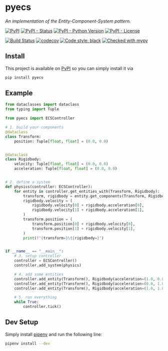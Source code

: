 # pyecs
_An implementation of the Entity-Component-System pattern._

[![PyPI](https://img.shields.io/pypi/v/pyecs)](https://pypi.org/project/pyecs)
[![PyPI - Status](https://img.shields.io/pypi/status/pyecs)](https://pypi.org/project/pyecs)
[![PyPI - Python Version](https://img.shields.io/pypi/pyversions/pyecs)](https://pypi.org/project/pyecs)
[![PyPI - License](https://img.shields.io/pypi/l/pyecs)](https://opensource.org/licenses/MIT)

[![Build Status](https://travis-ci.org/tim-fi/pyecs.svg?branch=master)](https://travis-ci.org/tim-fi/pyecs)
[![codecov](https://codecov.io/gh/tim-fi/pyecs/branch/master/graph/badge.svg)](https://codecov.io/gh/tim-fi/pyecs)
[![Code style: black](https://img.shields.io/badge/code%20style-black-000000.svg)](https://github.com/psf/black)
[![Checked with mypy](http://www.mypy-lang.org/static/mypy_badge.svg)](http://mypy-lang.org/)

## Install
This project is available on [PyPI](https://pypi.org/project/pyecs) so you can simply install it via
```sh
pip install pyecs
```

## Example
```python
from dataclasses import dataclass
from typing import Tuple

from pyecs import ECSController

# 1. build your components
@dataclass
class Transform:
    position: Tuple[float, float] = (0.0, 0.0)


@dataclass
class Rigidbody:
    velocity: Tuple[float, float] = (0.0, 0.0)
    acceleration: Tuple[float, float] = (0.0, 0.0)


# 2. define a system
def physics(controller: ECSController):
    for entity in controller.get_entities_with(Transform, Rigidbody):
        transform, rigidbody = entity.get_components(Transform, Rigidbody)
        rigidbody.velocity = (
            rigidbody.velocity[0] + rigidbody.acceleration[0],
            rigidbody.velocity[1] + rigidbody.acceleration[1],
        )
        transform.position = (
            transform.position[0] + rigidbody.velocity[0],
            transform.position[1] + rigidbody.velocity[1],
        )
        print(f"{transform=}\t{rigidbody=}")


if __name__ == "__main__":
    # 3. setup controller
    controller = ECSController()
    controller.add_system(physics)

    # 4. add some entities
    controller.add_entity(Transform(), Rigidbody(acceleration=(1.0, 0.0)))
    controller.add_entity(Transform(), Rigidbody(acceleration=(0.0, 1.0)))
    controller.add_entity(Transform(), Rigidbody(acceleration=(1.0, 1.0)))

    # 5. run everything
    while True:
        controller.tick()
```


## Dev Setup
Simply install [pipenv](https://docs.pipenv.org/en/latest/) and run the following line:
```sh
pipenv install --dev
```
